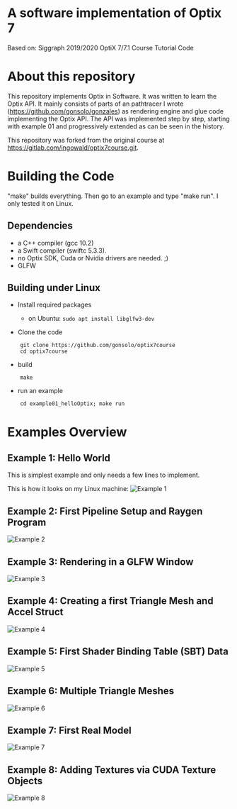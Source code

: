 # A software implementation of Optix 7

Based on: Siggraph 2019/2020 OptiX 7/7.1 Course Tutorial Code


# About this repository  

This repository implements Optix in Software. It was written to learn the Optix API.
It mainly consists of parts of an pathtracer I wrote (https://github.com/gonsolo/gonzales)
as rendering engine and glue code implementing the Optix API.
The API was implemented step by step, starting with example 01 and progressively extended
as can be seen in the history.

This repository was forked from the original course at https://gitlab.com/ingowald/optix7course.git.

# Building the Code

"make" builds everything. Then go to an example and type "make run".
I only tested it on Linux.

## Dependencies

- a C++ compiler (gcc 10.2)
- a Swift compiler (swiftc 5.3.3).
- no Optix SDK, Cuda or Nvidia drivers are needed. ;)
- GLFW

## Building under Linux

- Install required packages

    - on Ubuntu: `sudo apt install libglfw3-dev`

- Clone the code
```
    git clone https://github.com/gonsolo/optix7course
    cd optix7course
```

- build
```
    make
```

- run an example
```
    cd example01_helloOptix; make run
```

# Examples Overview
	
## Example 1: Hello World 

This is simplest example and only needs a few lines to implement.

This is how it looks on my Linux machine:
![Example 1](./example01_helloOptix/example.01.png)


## Example 2: First Pipeline Setup and Raygen Program

![Example 2](./example02_pipelineAndRayGen/example.02.png)


## Example 3: Rendering in a GLFW Window 

![Example 3](./example03_inGLFWindow/example.03.png)

## Example 4: Creating a first Triangle Mesh and Accel Struct 

![Example 4](./example04_firstTriangleMesh/example.04.png)

## Example 5: First Shader Binding Table (SBT) Data 

![Example 5](./example05_firstSBTData/example.05.png)

## Example 6: Multiple Triangle Meshes 

![Example 6](./example06_multipleObjects/example.06.png)


## Example 7: First Real Model

![Example 7](./example07_firstRealModel/example.07.png)

## Example 8: Adding Textures via CUDA Texture Objects

![Example 8](./example08_addingTextures/example.08.png)

<!--
## Example 9: Adding a second ray type: Shadows

This is the last example that focuses on host-side setup, in this
case adding a second ray type (for shadow rays), which also requires
changing the way the SBT is being built. 

This sample also shows how to shoot secondary rays (the shadow rays)
in device programs, how to use an any-hit program for the shadow rays,
how to call *optixTerminateRay* from within an any-hit program, and how
to use the optixTrace call's SBT index/offset values to specify the
ray type.

![Adding Shadow Rays](./example09_shadowRays/ex09.png)

## Example 10: Soft Shadows

Whereas the first 9 examples focused on how to perform all the
required host-side setup for various incremental features, this
example can now start to focus more on the "ray tracing 101" style
additions that focus what rays to trace to add certain rendering
effects. 

This simple example intentionally only adds soft shadows from area
lights, but extending this to add reflections, refraction, diffuse
bounces, better material models/BRDFs, etc., should from now on be
straightforward. 

Please feel free to play with adding these examples ... and share what
you did!

![Soft Shadows](./example10_softShadows/ex10.png)

-->
